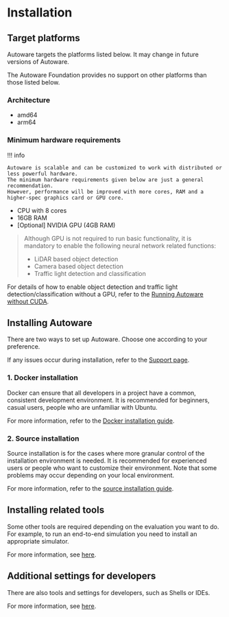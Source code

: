 # Installation

## Target platforms

Autoware targets the platforms listed below. It may change in future versions of Autoware.

The Autoware Foundation provides no support on other platforms than those listed below.

### Architecture

- amd64
- arm64

### Minimum hardware requirements

!!! info

    Autoware is scalable and can be customized to work with distributed or less powerful hardware.
    The minimum hardware requirements given below are just a general recommendation.
    However, performance will be improved with more cores, RAM and a higher-spec graphics card or GPU core.

- CPU with 8 cores
- 16GB RAM
- [Optional] NVIDIA GPU (4GB RAM)

> Although GPU is not required to run basic functionality, it is mandatory to enable the following neural network related functions:
>
> - LiDAR based object detection
> - Camera based object detection
> - Traffic light detection and classification

For details of how to enable object detection and traffic light detection/classification without a GPU, refer to the [Running Autoware without CUDA](../how-to-guides/running-autoware-without-cuda.md).

## Installing Autoware

There are two ways to set up Autoware. Choose one according to your preference.

If any issues occur during installation, refer to the [Support page](../support).

### 1. Docker installation

Docker can ensure that all developers in a project have a common, consistent development environment.
It is recommended for beginners, casual users, people who are unfamiliar with Ubuntu.

For more information, refer to the [Docker installation guide](autoware/docker-installation.md).

### 2. Source installation

Source installation is for the cases where more granular control of the installation environment is needed.
It is recommended for experienced users or people who want to customize their environment.
Note that some problems may occur depending on your local environment.

For more information, refer to the [source installation guide](autoware/source-installation.md).

## Installing related tools

Some other tools are required depending on the evaluation you want to do.
For example, to run an end-to-end simulation you need to install an appropriate simulator.

For more information, see [here](related-tools).

## Additional settings for developers

There are also tools and settings for developers, such as Shells or IDEs.

For more information, see [here](additional-settings-for-developers).
